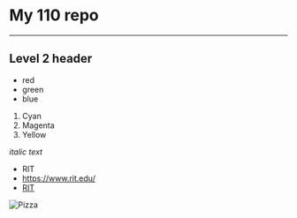 # My 110 repo

---

## Level 2 header
- red
- green
- blue

1. Cyan
2. Magenta
3. Yellow

*italic text*
- RIT
- https://www.rit.edu/
- [RIT](https://www.rit.edu/)

![Pizza](https://tse2.mm.bing.net/th?id=OIP.3Z4gvi7mZEpin_3jIwLHHgHaE7&pid=Api&P=0&h=220)
